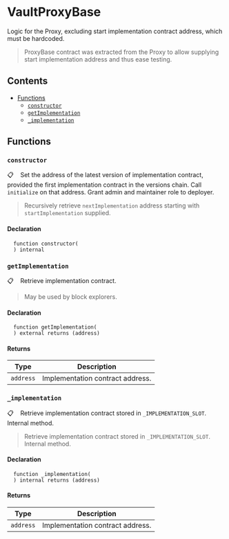 # VaultProxyBase

Logic for the Proxy, excluding start implementation contract address, which must be hardcoded.

> ProxyBase contract was extracted from the Proxy to allow supplying start implementation address and thus ease testing.

## Contents
<!-- START doctoc generated TOC please keep comment here to allow auto update -->
<!-- DON'T EDIT THIS SECTION, INSTEAD RE-RUN doctoc TO UPDATE -->

- [Functions](#functions)
  - [`constructor`](#constructor)
  - [`getImplementation`](#getimplementation)
  - [`_implementation`](#_implementation)

<!-- END doctoc generated TOC please keep comment here to allow auto update -->

## Functions

### `constructor`

📋   &nbsp;&nbsp;
Set the address of the latest version of implementation contract, provided the first implementation contract in the versions chain. Call `initialize` on that address. Grant admin and maintainer role to deployer.

> Recursively retrieve `nextImplementation` address starting with `startImplementation` supplied.

#### Declaration

```solidity
  function constructor(
  ) internal
```

### `getImplementation`

📋   &nbsp;&nbsp;
Retrieve implementation contract.

> May be used by block explorers.


#### Declaration

```solidity
  function getImplementation(
  ) external returns (address)
```

#### Returns

| Type | Description |
| --- | --- |
|`address` | Implementation contract address.

### `_implementation`

📋   &nbsp;&nbsp;
Retrieve implementation contract stored in `_IMPLEMENTATION_SLOT`. Internal method.

> Retrieve implementation contract stored in `_IMPLEMENTATION_SLOT`. Internal method.


#### Declaration

```solidity
  function _implementation(
  ) internal returns (address)
```

#### Returns

| Type | Description |
| --- | --- |
|`address` | Implementation contract address.
